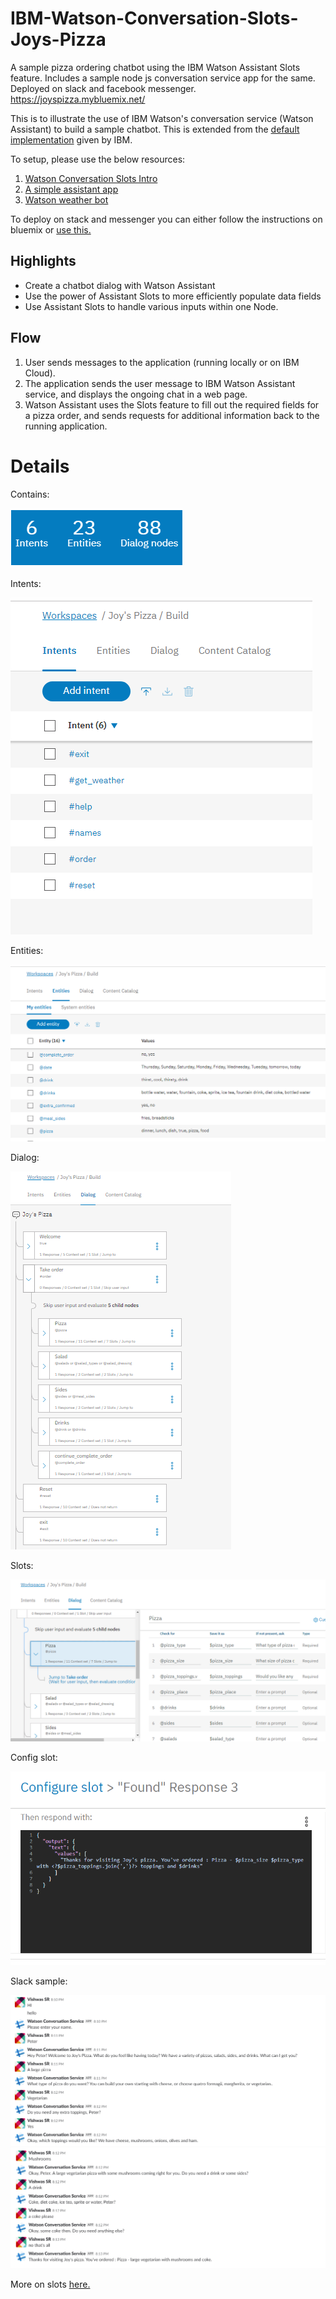 # IBM-Watson-Conversation-Slots-Joys-Pizza
A sample pizza ordering chatbot using the IBM Watson Assistant Slots feature. Includes a sample node js conversation service app for the same. Deployed on slack and facebook messenger. https://joyspizza.mybluemix.net/

This is to illustrate the use of IBM Watson's conversation service (Watson Assistant) to build a sample chatbot. This is extended from the [default implementation](https://github.com/IBM/watson-conversation-slots-intro/) given by IBM.

To setup, please use the below resources:
1. [Watson Conversation Slots Intro](https://github.com/IBM/watson-conversation-slots-intro/)
2. [A simple assistant app](https://github.com/watson-developer-cloud/assistant-simple)
3. [Watson weather bot](https://github.com/watson-developer-cloud/text-bot-openwhisk)

To deploy on stack and messenger you can either follow the instructions on bluemix or [use this.](https://github.com/IBM/slack-watson-bot)

## Highlights
* Create a chatbot dialog with Watson Assistant
* Use the power of Assistant Slots to more efficiently populate data fields
* Use Assistant Slots to handle various inputs within one Node.

## Flow
1. User sends messages to the application (running locally or on IBM Cloud).
2. The application sends the user message to IBM Watson Assistant service, and displays the ongoing chat in a web page.
3. Watson Assistant uses the Slots feature to fill out the required fields for a pizza order, and sends requests for additional information back to the running application.

# Details

Contains:


![](doc/source/images/num.png)


Intents:


![](doc/source/images/intents.png)


Entities:


![](doc/source/images/entities.png)


Dialog:


![](doc/source/images/dialog.png)


Slots:


![](doc/source/images/slots.png)


Config slot:


![](doc/source/images/configslot.png)


Slack sample: 


![](doc/source/images/JP-Slack1.png)
![](doc/source/images/JP-Slack2.png)

More on slots [here.](https://github.com/IBM/watson-conversation-slots-intro/)
